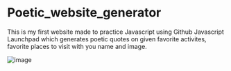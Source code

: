 # Poetic_website_generator
This is my first website made to practice Javascript using Github Javascript Launchpad
which generates poetic quotes on given favorite activites, favorite places to visit with you name and image.

![image](https://github.com/user-attachments/assets/c0f9cfb8-5c7a-4a88-a3e4-315e512c0c50)

